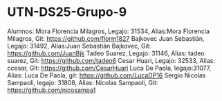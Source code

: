 # UTN-DS25-Grupo-9
Alumnos:
Mora Florencia Milagros, Legajo: 31534, Alias:Mora Florencia Milagros, Git: https://github.com/florm1827
Bajkovec Juan Sebastián, Legajo: 31492, Alias:Juan Sebastián Bajkovec, Git: https://github.com/JuanBjk
Tadeo Suarez, Legajo: 31146, Alias: tadeo suarez, Git: https://github.com/tadeo6
Cesar Huari, Legajo: 32533, Alias: ccesar, Git: https://github.com/CesarHuari
Luca De Paola, legajo:31077, Alias: Luca De Paola, git: https://github.com/LucaDP16
Sergio Nicolas Sampaoli, legajo: 31808, Alias: Nicolas Sampaoli, Git: https://github.com/nicosampa1
